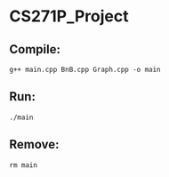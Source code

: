 # CS271P_Project
 
## Compile:
    g++ main.cpp BnB.cpp Graph.cpp -o main

## Run:
    ./main

## Remove:
    rm main